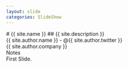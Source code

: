 ```yaml
---
layout: slide
categories: SlideShow
---
```


<div class="panel slide-content">
<div class="panel-body marked">
# {{ site.name }}
## {{ site.description }}
<div class="author-card">
{{ site.author.name }} - @{{ site.author.twitter }}<br />
{{ site.author.company }}
</div>
</div>
</div>
<div class="panel notes">
<div class="panel-heading">Notes</div>
<div class="panel-body marked">
	First Slide.
</div>
</div>
